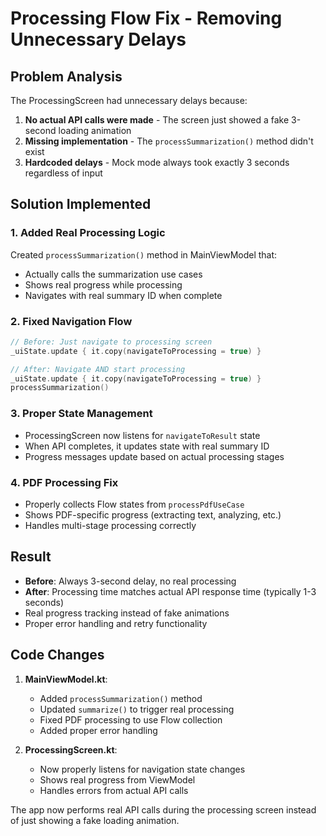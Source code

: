 # Processing Flow Fix - Removing Unnecessary Delays

## Problem Analysis

The ProcessingScreen had unnecessary delays because:
1. **No actual API calls were made** - The screen just showed a fake 3-second loading animation
2. **Missing implementation** - The `processSummarization()` method didn't exist
3. **Hardcoded delays** - Mock mode always took exactly 3 seconds regardless of input

## Solution Implemented

### 1. Added Real Processing Logic
Created `processSummarization()` method in MainViewModel that:
- Actually calls the summarization use cases
- Shows real progress while processing
- Navigates with real summary ID when complete

### 2. Fixed Navigation Flow
```kotlin
// Before: Just navigate to processing screen
_uiState.update { it.copy(navigateToProcessing = true) }

// After: Navigate AND start processing
_uiState.update { it.copy(navigateToProcessing = true) }
processSummarization()
```

### 3. Proper State Management
- ProcessingScreen now listens for `navigateToResult` state
- When API completes, it updates state with real summary ID
- Progress messages update based on actual processing stages

### 4. PDF Processing Fix
- Properly collects Flow states from `processPdfUseCase`
- Shows PDF-specific progress (extracting text, analyzing, etc.)
- Handles multi-stage processing correctly

## Result

- **Before**: Always 3-second delay, no real processing
- **After**: Processing time matches actual API response time (typically 1-3 seconds)
- Real progress tracking instead of fake animations
- Proper error handling and retry functionality

## Code Changes

1. **MainViewModel.kt**:
   - Added `processSummarization()` method
   - Updated `summarize()` to trigger real processing
   - Fixed PDF processing to use Flow collection
   - Added proper error handling

2. **ProcessingScreen.kt**:
   - Now properly listens for navigation state changes
   - Shows real progress from ViewModel
   - Handles errors from actual API calls

The app now performs real API calls during the processing screen instead of just showing a fake loading animation.